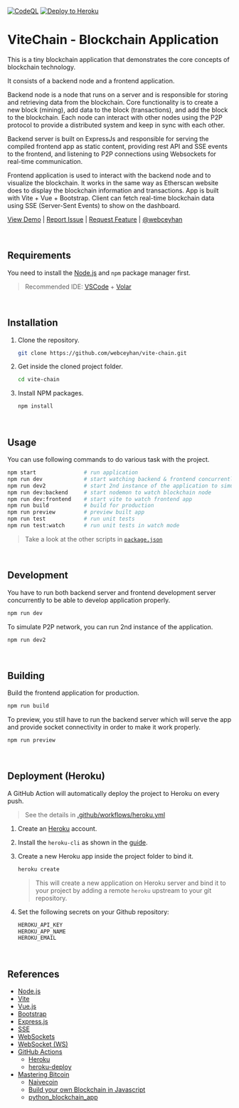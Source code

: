 <!-- AUTOMATION BADGES -->

[![CodeQL](https://github.com/webceyhan/vite-chain/actions/workflows/codeql-analysis.yml/badge.svg)](https://github.com/webceyhan/vite-chain/actions/workflows/codeql-analysis.yml)
[![Deploy to Heroku](https://github.com/webceyhan/vite-chain/actions/workflows/heroku.yml/badge.svg)](https://github.com/webceyhan/vite-chain/actions/workflows/heroku.yml)

<!-- LOGO (OPTIONAL) -->

<!-- <img src="./src/assets/logo.png" width="100px"> -->

 <!-- HEADER ///////////////////////////////////////////////////////////// -->

# ViteChain - Blockchain Application

This is a tiny blockchain application that demonstrates the core concepts of blockchain technology.

It consists of a backend node and a frontend application.

Backend node is a node that runs on a server and is responsible for storing and retrieving data from the blockchain.
Core functionality is to create a new block (mining), add data to the block (transactions), and add the block to the blockchain.
Each node can interact with other nodes using the P2P protocol to provide a distributed system and keep in sync with each other.

Backend server is built on ExpressJs and responsible for serving the compiled frontend app as static content,
providing rest API and SSE events to the frontend, and listening to P2P connections using Websockets for real-time communication.

Frontend application is used to interact with the backend node and to visualize the blockchain. It works in the same way
as Etherscan website does to display the blockchain information and transactions. App is built with Vite + Vue + Bootstrap.
Client can fetch real-time blockchain data using SSE (Server-Sent Events) to show on the dashboard.

[View Demo](https://webceyhan-vite-chain.herokuapp.com/) |
[Report Issue](https://github.com/webceyhan/vite-chain/issues) |
[Request Feature](https://github.com/webceyhan/vite-chain/pulls) |
[@webceyhan](https://twitter.com/webceyhan)

<br>
<!-- REQUIREMENTS /////////////////////////////////////////////////////// -->

## Requirements

You need to install the [Node.js](https://nodejs.dev/)
and `npm` package manager first.

> Recommended IDE:
> [VSCode](https://code.visualstudio.com/) + [Volar](https://marketplace.visualstudio.com/items?itemName=johnsoncodehk.volar)

<br>
<!-- INSTALLATION //////////////////////////////////////////////////////// -->

## Installation

1. Clone the repository.
    ```sh
    git clone https://github.com/webceyhan/vite-chain.git
    ```
2. Get inside the cloned project folder.
    ```sh
    cd vite-chain
    ```
3. Install NPM packages.
    ```sh
    npm install
    ```

<br>
<!-- USAGE /////////////////////////////////////////////////////////////// -->

## Usage

You can use following commands to do various task with the project.

```sh
npm start               # run application
npm run dev             # start watching backend & frontend concurrently
npm run dev2            # start 2nd instance of the application to simulate P2P network
npm run dev:backend     # start nodemon to watch blockchain node
npm run dev:frontend    # start vite to watch frontend app
npm run build           # build for production
npm run preview         # preview built app
npm run test            # run unit tests
npm run test:watch      # run unit tests in watch mode
```

> Take a look at the other scripts in [`package.json`](./package.json)

<br>
<!-- DEVELOPMENT ///////////////////////////////////////////////////////// -->

## Development

You have to run both backend server and frontend development server concurrently to be able to develop application properly.

```sh
npm run dev
```

To simulate P2P network, you can run 2nd instance of the application.

```sh
npm run dev2
```

<br>
<!-- BUILDING //////////////////////////////////////////////////////////// -->

## Building

Build the frontend application for production.

```sh
npm run build
```

To preview, you still have to run the backend server which will serve the app and provide socket connectivity in order to make it work properly.

```sh
npm run preview
```

<br>
<!-- DEPLOYMENT ////////////////////////////////////////////////////////// -->

## Deployment (Heroku)

A GitHub Action will automatically deploy the project to Heroku on every push.

> See the details in [.github/workflows/heroku.yml](./.github/workflows/heroku.yml)

1. Create an [Heroku](https://www.heroku.com/home) account.

2. Install the `heroku-cli` as shown in the [guide](https://devcenter.heroku.com/articles/heroku-cli#install-the-heroku-cli).

3. Create a new Heroku app inside the project folder to bind it.

    ```sh
    heroku create
    ```

    > This will create a new application on Heroku server and bind it to your project by adding a remote `heroku` upstream to your git repository.

4. Set the following secrets on your Github repository:
    ```sh
    HEROKU_API_KEY
    HEROKU_APP_NAME
    HEROKU_EMAIL
    ```

<br>
<!-- REFERENCES ////////////////////////////////////////////////////////// -->

## References

-   [Node.js](https://nodejs.dev/)
-   [Vite](https://vitejs.dev/)
-   [Vue.js](https://vuejs.org/)
-   [Bootstrap](https://getbootstrap.com)
-   [Express.js](https://expressjs.com/)
-   [SSE](https://developer.mozilla.org/en-US/docs/Web/API/Server-sent_events)
-   [WebSockets](https://developer.mozilla.org/en-US/docs/Web/API/WebSockets_API)
-   [WebSocket (WS)](https://github.com/websockets/ws)
-   [GitHub Actions](https://docs.github.com/en/actions)
    -   [Heroku](https://www.heroku.com)
    -   [heroku-deploy](https://github.com/akhileshns/heroku-deploy@)
-   [Mastering Bitcoin](https://www.oreilly.com/library/view/mastering-bitcoin/9781491902639/ch01.html)
    -   [Naivecoin](https://github.com/lhartikk/naivecoin)
    -   [Build your own Blockchain in Javascript](https://github.com/nambrot/blockchain-in-js)
    -   [python_blockchain_app](https://github.com/satwikkansal/python_blockchain_app)
